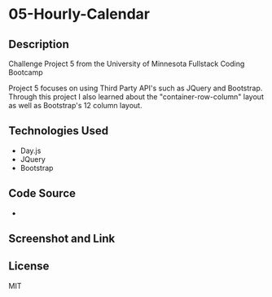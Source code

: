 # 05-Hourly-Calendar

## Description
Challenge Project 5 from the University of Minnesota Fullstack Coding Bootcamp

Project 5 focuses on using Third Party API's such as JQuery and Bootstrap. Through this project I also learned about the "container-row-column" layout as well as Bootstrap's 12 column layout. 

## Technologies Used
* Day.js
* JQuery
* Bootstrap

## Code Source
*

## Screenshot and Link


## License
MIT